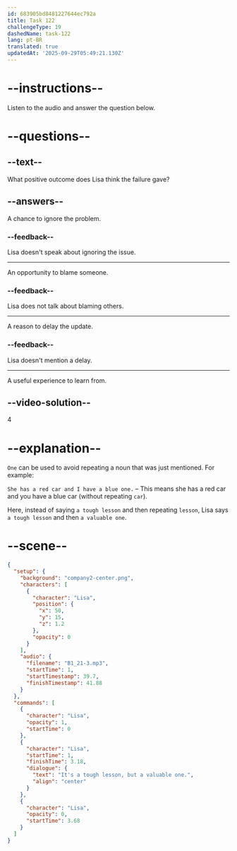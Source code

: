 ```yaml
---
id: 683905bd8481227644ec792a
title: Task 122
challengeType: 19
dashedName: task-122
lang: pt-BR
translated: true
updatedAt: '2025-09-29T05:49:21.130Z'
---
```


<!-- (Audio) Lisa: It's a tough lesson, but a valuable one. -->

# --instructions--

Listen to the audio and answer the question below.

# --questions--

## --text--

What positive outcome does Lisa think the failure gave?

## --answers--

A chance to ignore the problem.

### --feedback--

Lisa doesn't speak about ignoring the issue.

---

An opportunity to blame someone.

### --feedback--

Lisa does not talk about blaming others.

---

A reason to delay the update.

### --feedback--

Lisa doesn't mention a delay.

---

A useful experience to learn from.

## --video-solution--

4

# --explanation--

`One` can be used to avoid repeating a noun that was just mentioned. For example:

`She has a red car and I have a blue one.` – This means she has a red car and you have a blue car (without repeating `car`).

Here, instead of saying `a tough lesson` and then repeating `lesson`, Lisa says `a tough lesson` and then `a valuable one`.

# --scene--

```json
{
  "setup": {
    "background": "company2-center.png",
    "characters": [
      {
        "character": "Lisa",
        "position": {
          "x": 50,
          "y": 15,
          "z": 1.2
        },
        "opacity": 0
      }
    ],
    "audio": {
      "filename": "B1_21-3.mp3",
      "startTime": 1,
      "startTimestamp": 39.7,
      "finishTimestamp": 41.88
    }
  },
  "commands": [
    {
      "character": "Lisa",
      "opacity": 1,
      "startTime": 0
    },
    {
      "character": "Lisa",
      "startTime": 1,
      "finishTime": 3.18,
      "dialogue": {
        "text": "It's a tough lesson, but a valuable one.",
        "align": "center"
      }
    },
    {
      "character": "Lisa",
      "opacity": 0,
      "startTime": 3.68
    }
  ]
}
```
